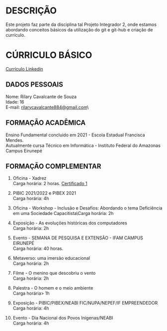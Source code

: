 
# DESCRIÇÃO

Este projeto faz parte da disciplina tal Projeto Integrador 2, onde estamos abordando conceitos básicos da utilização do git e git-hub e criação de currículo.

# CÚRRICULO BÁSICO
[Currículo Linkedin](https://www.linkedin.com/in/r%C3%ADlary-cavalcante-988037301?trk=contact-info)
## DADOS PESSOAIS

Nome: Rílary Cavalcante de Souza\
Idade: 16\
E-mail: rilarycavalcante884@gmail.com\

## FORMAÇÃO ACADÊMICA

Ensino Fundamental concluido em 2021 - Escola Estadual Francisca Mendes.\
Autualmente cursa Técnico em Informática - Instituto Federal do Amazonas Campus Eirunepé

## FORMAÇÃO COMPLEMENTAR

1. Oficina - Xadrez\
Carga horária: 2 horas.
[Certificado 1](1.pdf)

3. PIBIC 2021/2022 e PIBEX 2021\
Carga horária: 4h

4. Oficina - Workshop - Inclusão e Desafios: Abordando o tema Deficiência em uma Sociedade Capacitista\Carga horária: 2h

5. Exposição - As evoluções históricas dos computadores\
Carga horária: 2h

6. Evento - SEMANA DE PESQUISA E EXTENSÃO - IFAM CAMPUS EIRUNEPÉ\
Carga horária: 40 horas.

7. Metaverso: uma imersão educacional\
Carga horária: 2h

8. Filme - O menino que descobriu o vento\
Carga horária: 2h

9. Palestra - O homem e o meio ambiente\
Carga horária> 1h

10. Exposição - PIBIC/PIBEX/NEABI FIC/NUPA/NEPEF/IF EMPREENDEDOR\
Carga horária: 4h

11. Evento - Dia Nacional dos Povos Inígenas/NEABI\
Carga horária: 4h



